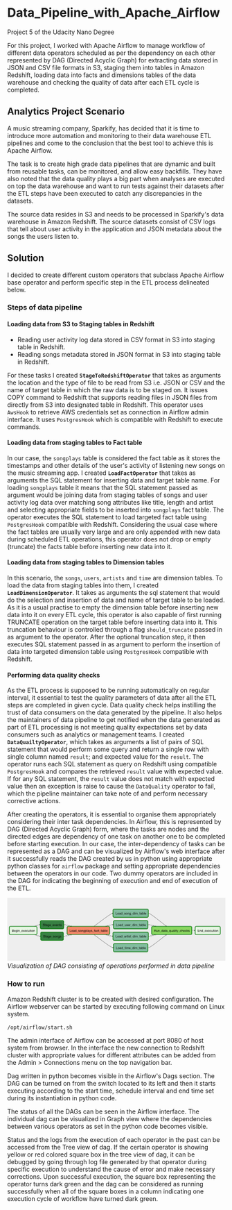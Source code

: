 # Data_Pipeline_with_Apache_Airflow
Project 5 of the Udacity Nano Degree

For this project, I worked with Apache Airflow to manage workflow of different data operators scheduled as per the dependency on each other represented by DAG (Directed Acyclic Graph) for extracting data stored in JSON and CSV file formats in S3, staging them into tables in Amazon Redshift, loading data into facts and dimensions tables of the data warehouse and checking the quality of data after each ETL cycle is completed.

## Analytics Project Scenario
A music streaming company, Sparkify, has decided that it is time to introduce more automation and monitoring to their data warehouse ETL pipelines and come to the conclusion that the best tool to achieve this is Apache Airflow.

The task is to create high grade data pipelines that are dynamic and built from reusable tasks, can be monitored, and allow easy backfills. They have also noted that the data quality plays a big part when analyses are executed on top the data warehouse and want to run tests against their datasets after the ETL steps have been executed to catch any discrepancies in the datasets.

The source data resides in S3 and needs to be processed in Sparkify's data warehouse in Amazon Redshift. The source datasets consist of CSV logs that tell about user activity in the application and JSON metadata about the songs the users listen to.

## Solution
I decided to create different custom operators that subclass Apache Airflow base operator and perform specific step in the ETL process delineated below.
### Steps of data pipeline
#### Loading data from S3 to Staging tables in Redshift
* Reading user activity log data stored in CSV format in S3 into staging table in Redshift.
* Reading songs metadata stored in JSON format in S3 into staging table in Redshift.

For these tasks I created **`StageToRedshiftOperator`** that takes as arguments the location and the type of file to be read from S3 i.e. JSON or CSV and the name of target table in which the raw data is to be staged on. It issues COPY command to Redshift that supports reading files in JSON files from directly from S3 into designated table in Redshift. This operator uses `AwsHook` to retrieve AWS credentials set as connection in Airflow admin interface. It uses `PostgresHook` which is compatible with Redshift to execute commands.

#### Loading data from staging tables to Fact table
In our case, the `songplays` table is considered the fact table as it stores the timestamps and other details of the user's activity of listening new songs on the music streaming app. I created **`LoadFactOperator`** that takes as arguments the SQL statement for inserting data and target table name. For loading `songplays` table it means that the SQL statement passed as argument would be joining data from staging tables of songs and user activity log data over matching song attributes like title, length and artist and selecting appropriate fields to be inserted into `songplays` fact table. The operator executes the SQL statement to load targeted fact table using `PostgresHook` compatible with Redshift.  Considering the usual case where the fact tables are usually very large and are only appended with new data during scheduled ETL operations, this operator does not drop or empty (truncate) the facts table before inserting new data into it.
#### Loading data from staging tables to Dimension tables
In this scenario, the `songs`, `users`, `artists`  and `time` are dimension tables. To load the data from staging tables into them, I created **`LoadDimensionOperator`**. It takes as arguments the sql statement that would do the selection and insertion of data and name of target table to be loaded. As it is a usual practise to empty the dimension table before inserting new data into it on every ETL cycle, this operator is also capable of first running TRUNCATE operation on the target table before inserting data into it. This truncation behaviour is controlled through a flag `should_truncate` passed in as argument to the operator. After the optional truncation step, it then executes SQL statement passed in as argument to perform the insertion of data into targeted dimension table using `PostgresHook` compatible with Redshift.
#### Performing data quality checks
As the ETL process is supposed to be running automatically on regular interval, it essential to test the quality parameters of data after all the ETL steps are completed in given cycle. Data quality check helps instilling the trust of data consumers on the data generated by the pipeline. It also helps the maintainers of data pipeline to get notified when the data generated as part of ETL processing is not meeting quality expectations set by data consumers such as analytics or management teams. I created **`DataQuailtyOperator`**, which takes as arguments a list of pairs of SQL statement that would perform some query and return a single row with single column named `result`; and expected value for the `result`. The operator runs each SQL statement as query on Redshift using compatible `PostgresHook` and compares the retrieved `result` value with expected value. If for any SQL statement, the `result` value does not match with expected value then an exception is raise to cause the `DataQuality` operator to fail, which the pipeline maintainer can take note of and perform necessary corrective actions.

After creating the operators, it is essential to organise them appropriately considering their inter task dependencies. In Airflow, this is represented by DAG (Directed Acyclic Graph) form, where the tasks are nodes and the directed edges are dependency of one task on another one to be completed before starting execution. In our case, the inter-dependency of tasks can be represented as a DAG and can be visualized by Airflow's web interface after it successfully reads the DAG created by us in python using appropriate python classes for `airflow` package and setting appropriate dependencies between the operators in our code. Two dummy operators are included in the DAG for indicating the beginning of execution and end of execution of the ETL.

![DAG Visualization](dag.png)
*Visualization of DAG consisting of operations performed in data pipeline*

### How to run
Amazon Redshift cluster is to be created with desired configuration. The Airflow webserver can be started by executing following command on Linux system.

    /opt/airflow/start.sh
The admin interface of Airflow can be accessed at port 8080 of host system from browser. In the interface the new connection to Redshift cluster with appropriate values for different attributes can be added from the Admin > Connections menu on the top navigation bar. 

Dag written in python becomes visible in the Airflow's Dags section. The DAG can be turned on from the switch located to its left and then it starts executing according to the start time, schedule interval and end time set during its instantiation in python code.

The status of all the DAGs can be seen in the Airflow interface. The individual dag can be visualized in Graph view where the dependencies between various operators as set in the python code becomes visible. 

Status and the logs from the execution of each operator in the past can be accessed from the Tree view of dag. If the certain operator is showing yellow or red colored square box in the tree view of dag, it can be debugged by going through log file generated by that operator during specific execution to understand the cause of error and make necessary corrections. Upon successful execution, the square box representing the operator turns dark green and the dag can be considered as running successfully when all of the square boxes in a column indicating one execution cycle of workflow have turned dark green.
